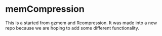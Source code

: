 # memCompression

This is a started from gzmem and Rcompression.  It was made 
into a new repo because we are hoping to add some different 
functionality.
